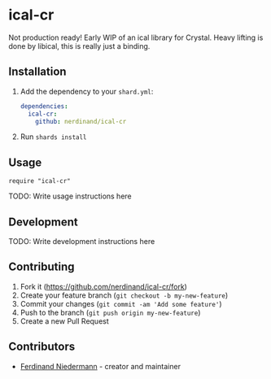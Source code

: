 # ical-cr

Not production ready! Early WIP of an ical library for Crystal. Heavy lifting is done by libical, this is really just a binding.

## Installation

1. Add the dependency to your `shard.yml`:

   ```yaml
   dependencies:
     ical-cr:
       github: nerdinand/ical-cr
   ```

2. Run `shards install`

## Usage

```crystal
require "ical-cr"
```

TODO: Write usage instructions here

## Development

TODO: Write development instructions here

## Contributing

1. Fork it (<https://github.com/nerdinand/ical-cr/fork>)
2. Create your feature branch (`git checkout -b my-new-feature`)
3. Commit your changes (`git commit -am 'Add some feature'`)
4. Push to the branch (`git push origin my-new-feature`)
5. Create a new Pull Request

## Contributors

- [Ferdinand Niedermann](https://github.com/nerdinand) - creator and maintainer

